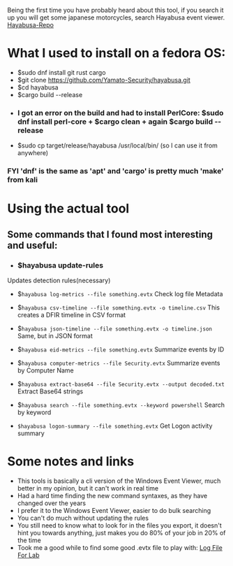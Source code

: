 Being the first time you have probably heard about this tool, if you search it up you will get some japanese motorcycles, search Hayabusa event viewer.
[Hayabusa-Repo](https://github.com/Yamato-Security/hayabusa)
# What I used to install on a fedora OS:
- $sudo dnf install git rust cargo
- $git clone https://github.com/Yamato-Security/hayabusa.git
- $cd hayabusa
- $cargo build --release
- ### I got an error on the build and had to install PerlCore: $sudo dnf install perl-core + $cargo clean + again $cargo build --release
- $sudo cp target/release/hayabusa /usr/local/bin/  (so I can use it from anywhere)

### FYI 'dnf' is the same as 'apt' and 'cargo' is pretty much 'make' from kali

# Using the actual tool
## Some commands that I found most interesting and useful:
- ### $hayabusa update-rules
Updates detection rules(necessary)

- $`hayabusa log-metrics --file something.evtx`
Check log file Metadata

- $`hayabusa csv-timeline --file something.evtx -o timeline.csv`
This creates a DFIR timeline in CSV format 

- $`hayabusa json-timeline --file something.evtx -o timeline.json`
Same, but in JSON format

- $`hayabusa eid-metrics --file something.evtx`
Summarize events by ID

- $`hayabusa computer-metrics --file Security.evtx`
Summarize events by Computer Name

- $`hayabusa extract-base64 --file Security.evtx --output decoded.txt`
Extract Base64 strings

- $`hayabusa search --file something.evtx --keyword powershell`
Search by keyword

- `$hayabusa logon-summary --file something.evtx`
Get Logon activity summary


# Some notes and links
- This tools is basically a cli version of the Windows Event Viewer, much better in my opinion, but it can't work in real time
- Had a hard time finding the new command syntaxes, as they have changed over the years
- I prefer it to the Windows Event Viewer, easier to do bulk searching
- You can't do much without updating the rules
- You still need to know what to look for in the files you export, it doesn't hint you towards anything, just makes you do 80% of your job in 20% of the time
- Took me a good while to find some good .evtx file to play with: [Log File For Lab](https://github.com/sbousseaden/EVTX-ATTACK-SAMPLES/blob/master/AutomatedTestingTools/PanacheSysmon_vs_AtomicRedTeam01.evtx)
